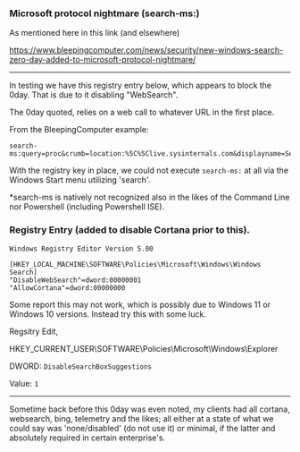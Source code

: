 ### Microsoft protocol nightmare (search-ms:)

As mentioned here in this link (and elsewhere)

https://www.bleepingcomputer.com/news/security/new-windows-search-zero-day-added-to-microsoft-protocol-nightmare/

----

In testing we have this registry entry below, which appears to block the 0day. That is due to it disabling "WebSearch".

The 0day quoted, relies on a web call to whatever URL in the first place.

From the BleepingComputer example:

```
search-ms:query=proc&crumb=location:%5C%5Clive.sysinternals.com&displayname=Searching%20Sysinternals
```

With the registry key in place, we could not execute ```search-ms:``` at all via the Windows Start menu utilizing 'search'. 

*search-ms is natively not recognized also in the likes of the Command Line nor Powershell (including Powershell ISE).


### Registry Entry (added to disable Cortana prior to this).

```
Windows Registry Editor Version 5.00

[HKEY_LOCAL_MACHINE\SOFTWARE\Policies\Microsoft\Windows\Windows Search]
"DisableWebSearch"=dword:00000001
"AllowCortana"=dword:00000000
```

Some report this may not work, which is possibly due to Windows 11 or Windows 10 versions.
Instead try this with some luck. 

Regsitry Edit, 

HKEY_CURRENT_USER\SOFTWARE\Policies\Microsoft\Windows\Explorer

DWORD: ```DisableSearchBoxSuggestions```

Value: ```1```

----

Sometime back before this 0day was even noted, my clients had all cortana, websearch, bing, telemetry and the likes; all either at a state of what we could say was 'none/disabled' (do not use it) or minimal, if the latter and absolutely required in certain enterprise's.
